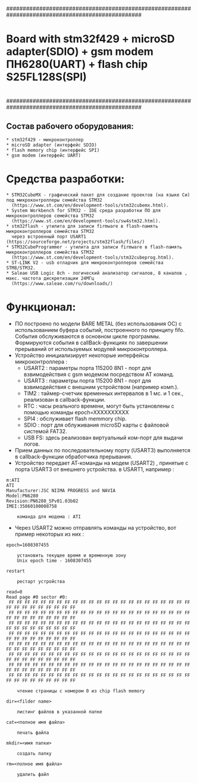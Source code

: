 #################################################################################################
#
# Board with stm32f429 + microSD adapter(SDIO) + gsm modem ПН6280(UART) + flash chip S25FL128S(SPI)
#
#################################################################################################


## Состав рабочего оборудования:

```
* stm32f429 - микроконтроллер
* microSD adapter (интерфейс SDIO)
* flash memory chip (интерфейс SPI)
* gsm modem (интерфейс UART)
```


# Средства разработки:

```
* STM32CubeMX - графический пакет для создание проектов (на языке Си) под микроконтроллеры семейства STM32
  (https://www.st.com/en/development-tools/stm32cubemx.html).
* System Workbench for STM32 - IDE среда разработки ПО для микроконтроллеров семейства STM32
  (https://www.st.com/en/development-tools/sw4stm32.html).
* stm32flash - утилита для записи firmware в flash-память микроконтроллеров семейства STM32
  через встроенный порт USART1 (https://sourceforge.net/projects/stm32flash/files/)
* STM32CubeProgrammer - утилита для записи firmware в flash-память микроконтроллеров семейства STM32
  (https://www.st.com/en/development-tools/stm32cubeprog.html).
* ST-LINK V2 - usb отладчик для микроконтроллеров семейства STM8/STM32.
* Saleae USB Logic 8ch - логический анализатор сигналов, 8 каналов , макс. частота дискретизации 24МГц
  (https://www.saleae.com/ru/downloads/)
```


# Функционал:

* ПО построено по модели BARE METAL (без использования ОС) с использованием буфера событий,
  построенного по принципу fifo. События обслуживаются в основном цикле программы. Формируются события в callBack-функциях
  по завершении прерываний от используемых модулей микроконтроллера.
* Устройство инициализирует некоторые интерфейсы микроконтроллера :
  - USART2 : параметры порта 115200 8N1 - порт для взвимодействия с gsm модемом посредством AT команд.
  - USART3 : параметры порта 115200 8N1 - порт для взвимодействия с внешним устройством (например комп.).
  - TIM2 : таймер-счетчик временных интервалов в 1 мс. и 1 сек., реализован в callback-функции.
  - RTC : часы реального времени, могут быть установлены с помощью команды epoch=XXXXXXXXXX
  - SPI4 : обслуживает flash memmory chip.
  - SDIO : порт для облуживания microSD карты с файловой системой FAT32.
  - USB FS: здесь реализован виртуальный ком-порт для выдачи логов.
* Прием данных по последовательному порту (USART3) выполняется в callback-функции обработчика прерывания.
* Устройство передает АТ-команды на модем (USART2) , принятые с порта USART3 от внешнего устройства.
  в USART1, например :


```
m:ATI
ATI
Manufacturer:JSC NIIMA PROGRESS and NAVIA 
Model:PN6280
Revision:PN6280_SPv01.03b02
IMEI:35860100008758

    команда для модема : ATI
```


* Через USART2 можно отправлять команды на устройство, вот пример некоторых из них :


```
epoch=1608307455

    установить текущее время и временную зону
    Unix epoch time - 1608307455
```


```
restart

    рестарт устройства
```


```
read=0
Read page #0 sector #0:
 FF FF FF FF FF FF FF FF FF FF FF FF FF FF FF FF FF FF FF FF FF FF FF FF FF FF FF FF FF FF FF FF
 FF FF FF FF FF FF FF FF FF FF FF FF FF FF FF FF FF FF FF FF FF FF FF FF FF FF FF FF FF FF FF FF
 FF FF FF FF FF FF FF FF FF FF FF FF FF FF FF FF FF FF FF FF FF FF FF FF FF FF FF FF FF FF FF FF
 FF FF FF FF FF FF FF FF FF FF FF FF FF FF FF FF FF FF FF FF FF FF FF FF FF FF FF FF FF FF FF FF
 FF FF FF FF FF FF FF FF FF FF FF FF FF FF FF FF FF FF FF FF FF FF FF FF FF FF FF FF FF FF FF FF
 FF FF FF FF FF FF FF FF FF FF FF FF FF FF FF FF FF FF FF FF FF FF FF FF FF FF FF FF FF FF FF FF
 FF FF FF FF FF FF FF FF FF FF FF FF FF FF FF FF FF FF FF FF FF FF FF FF FF FF FF FF FF FF FF FF
 FF FF FF FF FF FF FF FF FF FF FF FF FF FF FF FF FF FF FF FF FF FF FF FF FF FF FF FF FF FF FF FF

    чтение страницы с номером 0 из chip flash memory
```


```
dir=<filder name>

    листинг файлов в указанной папке
````


```
cat=<полное имя файла>

    печать файла
```


```
mkdir=<имя папки>

    создать папку
```


```
rm=<полное имя файла>

    удалить файл
```

